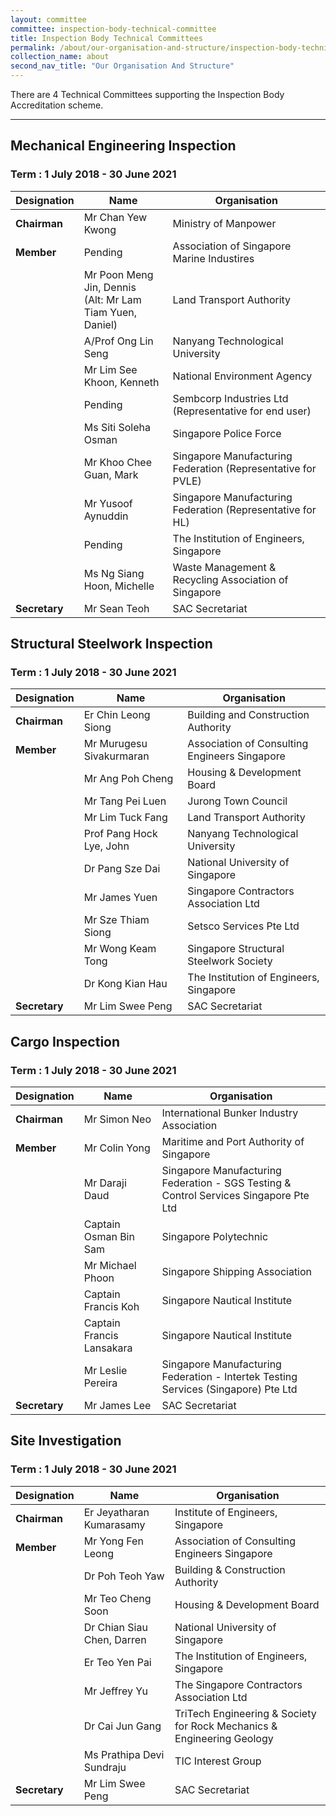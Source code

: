 ```yaml
---
layout: committee
committee: inspection-body-technical-committee
title: Inspection Body Technical Committees
permalink: /about/our-organisation-and-structure/inspection-body-technical-committees
collection_name: about
second_nav_title: "Our Organisation And Structure"
---
```


There are 4 Technical Committees supporting the Inspection Body Accreditation scheme.

---

## Mechanical Engineering Inspection
### Term : 1 July 2018 - 30 June 2021

| Designation | Name | Organisation |
|-------------|------|--------------|
| **Chairman** | Mr Chan Yew Kwong | Ministry of Manpower |
| **Member** | Pending | Association of Singapore Marine Industires |
| | Mr Poon Meng Jin, Dennis<br/>(Alt: Mr Lam Tiam Yuen, Daniel) | Land Transport Authority |
| | A/Prof Ong Lin Seng | Nanyang Technological University |
| | Mr Lim See Khoon, Kenneth | National Environment Agency |
| | Pending | Sembcorp Industries Ltd (Representative for end user) |
| | Ms Siti Soleha Osman | Singapore Police Force |
| | Mr Khoo Chee Guan, Mark | Singapore Manufacturing Federation (Representative for PVLE) |
| | Mr Yusoof Aynuddin | Singapore Manufacturing Federation (Representative for HL) |
| | Pending | The Institution of Engineers, Singapore |
| | Ms Ng Siang Hoon, Michelle | Waste Management & Recycling Association of Singapore |
| **Secretary** | Mr Sean Teoh | SAC Secretariat |

## Structural Steelwork Inspection
### Term : 1 July 2018 - 30 June 2021

| Designation | Name | Organisation |
|-------------|------|--------------|
| **Chairman** | Er Chin Leong Siong | Building and Construction Authority |
| **Member** | Mr Murugesu Sivakurmaran | Association of Consulting Engineers Singapore |
| | Mr Ang Poh Cheng | Housing & Development Board |
| | Mr Tang Pei Luen | Jurong Town Council |
| | Mr Lim Tuck Fang | Land Transport Authority |
| | Prof Pang Hock Lye, John | Nanyang Technological University |
| | Dr Pang Sze Dai | National University of Singapore |
| | Mr James Yuen | Singapore Contractors Association Ltd |
| | Mr Sze Thiam Siong | Setsco Services Pte Ltd |
| | Mr Wong Keam Tong | Singapore Structural Steelwork Society |
| | Dr Kong Kian Hau | The Institution of Engineers, Singapore |
| **Secretary** | Mr Lim Swee Peng | SAC Secretariat |

## Cargo Inspection
### Term : 1 July 2018 - 30 June 2021

| Designation | Name | Organisation |
|-------------|------|--------------|
| **Chairman** | Mr Simon Neo | International Bunker Industry Association |
| **Member** | Mr Colin Yong | Maritime and Port Authority of Singapore |
| | Mr Daraji Daud | Singapore Manufacturing Federation - SGS Testing & Control Services Singapore Pte Ltd |
| | Captain Osman Bin Sam | Singapore Polytechnic |
| | Mr Michael Phoon | Singapore Shipping Association |
| | Captain Francis Koh | Singapore Nautical Institute |
| | Captain Francis Lansakara | Singapore Nautical Institute |
| | 	Mr Leslie Pereira | Singapore Manufacturing Federation - Intertek Testing Services (Singapore) Pte Ltd |
| **Secretary** | Mr James Lee | SAC Secretariat |

## Site Investigation
### Term : 1 July 2018 - 30 June 2021

| Designation | Name | Organisation |
|-------------|------|--------------|
| **Chairman** | Er Jeyatharan Kumarasamy | Institute of Engineers, Singapore |
| **Member** | Mr Yong Fen Leong | Association of Consulting Engineers Singapore |
| | Dr Poh Teoh Yaw | Building & Construction Authority |
| | Mr Teo Cheng Soon | Housing & Development Board |
| | Dr Chian Siau Chen, Darren | National University of Singapore |
| | Er Teo Yen Pai | The Institution of Engineers, Singapore |
| | Mr Jeffrey Yu | The Singapore Contractors Association Ltd |
| | Dr Cai Jun Gang | TriTech Engineering & Society for Rock Mechanics & Engineering Geology |
| | Ms Prathipa Devi Sundraju | TIC Interest Group |
| **Secretary** | Mr Lim Swee Peng | SAC Secretariat |

